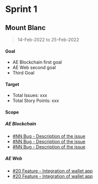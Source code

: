 
# Sprint 1

## Mount Blanc

> 14-Feb-2022 to 25-Feb-2022

#### Goal

- AE Blockchain first goal
- AE Web second goal
- Third Goal

#### Target
- Total Issues: xxx
- Total Story Points: xxx


#### Scope

##### AE Blockchain
- [#NN Bug - Description of the issue  ](https://github.com/archethic-foundation/archethic-node)
- [#NN Bug - Description of the issue  ](https://github.com/archethic-foundation/archethic-node)
- [#NN Bug - Description of the issue  ](https://github.com/archethic-foundation/archethic-node)

##### AE Web
- [#20 Feature - Integration of wallet app](https://github.com/archethic-foundation/aeweb-cli/issues/20)
- [#20 Feature - Integration of wallet app](https://github.com/archethic-foundation/aeweb-cli/issues/20)


